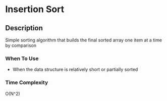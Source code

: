 # Insertion Sort

## Description

Simple sorting algorithm that builds the final sorted array one item at a time by comparison

### When To Use

* When the data structure is relatively short or partially sorted

### Time Complexity

O(N^2)

